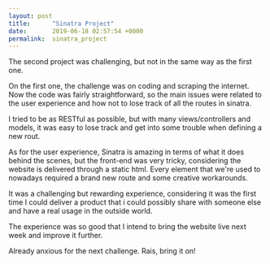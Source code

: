 ```yaml
---
layout: post
title:      "Sinatra Project"
date:       2019-06-18 02:57:54 +0000
permalink:  sinatra_project
---
```



The second project was challenging, but not in the same way as the first one. 

On the first one, the challenge was on coding and scraping the internet. Now the code was fairly straightforward, so the main issues were related to the user experience and how not to lose track of all the routes in sinatra.

I tried to be as RESTful as possible, but with many views/controllers and models, it was easy to lose track and get into some trouble when defining a new rout.

As for the user experience, Sinatra is amazing in terms of what it does behind the scenes, but the front-end was very tricky, considering the website is delivered through a static html. Every element that we're used to nowadays required a brand new route and some creative workarounds.

It was a challenging but rewarding experience, considering it was the first time I could deliver a product that i could possibly share with someone else and have a real usage in the outside world.

The experience was so good that I intend to bring the website live next week and improve it further.

Already anxious for the next challenge. Rais, bring it on!


